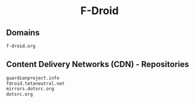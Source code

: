 


<h1 align="center">F-Droid</h1>  


## Domains


```html
f-droid.org
```  


## Content Delivery Networks (CDN) - Repositories


```html
guardianproject.info
fdroid.tetaneutral.net
mirrors.dotsrc.org
dotsrc.org
```  

